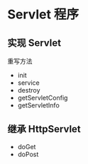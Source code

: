 # Servlet 程序

## 实现 Servlet

重写方法

- init
- service
- destroy
- getServletConfig
- getServletInfo

## 继承 HttpServlet

- doGet
- doPost

